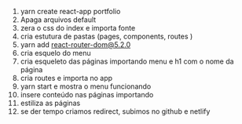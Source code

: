 1) yarn create react-app portfolio
2) Apaga arquivos default
3) zera o css do index e importa fonte
4) cria estutura de pastas (pages, components, routes )
5) yarn add react-router-dom@5.2.0 
6) cria esquelo do menu
7) cria esqueleto das páginas importando menu e h1 com o nome da página
8) cria routes e importa no app
9) yarn start e mostra o menu funcionando 
10) insere conteúdo nas páginas importando
11) estiliza as páginas
12) se der tempo criamos redirect, subimos no github e netlify